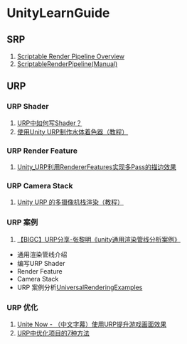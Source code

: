 # UnityLearnGuide

## SRP
1. [Scriptable Render Pipeline Overview](https://blogs.unity3d.com/cn/2018/01/31/srp-overview/)
2. [ScriptableRenderPipeline(Manual)](https://docs.unity.cn/2019.4/Documentation/Manual/ScriptableRenderPipeline.html)

## URP
### URP Shader
1. [URP中如何写Shader？](https://www.bilibili.com/video/BV1gK411377q?from=search&seid=8068206909885334073)
2. [使用Unity URP制作水体着色器（教程）](https://www.bilibili.com/video/BV1st4y1Q7po?from=search&seid=8068206909885334073)

### URP Render Feature
1. [Unity_URP利用RendererFeatures实现多Pass的描边效果](https://www.bilibili.com/video/BV1fv411q7go?from=search&seid=11272430026352560603)

### URP Camera Stack
1. [Unity URP 的多摄像机栈渲染（教程）](https://www.bilibili.com/video/BV1kv411v74E?from=search&seid=8068206909885334073)

### URP 案例
1. [【BIGC】URP分享-张黎明《unity通用渲染管线分析案例》](https://www.bilibili.com/video/BV1ea4y1j7QD?from=search&seid=16966487552897929386)

* 通用渲染管线介绍
* 编写URP Shader
* Render Feature
* Camera Stack
* URP 案例分析[UniversalRenderingExamples](https://github.com/Unity-Technologies/UniversalRenderingExamples)

### URP 优化
1. [Unite Now - （中文字幕）使用URP提升游戏画面效果](https://www.bilibili.com/video/BV1fK4y1a78s?from=search&seid=8068206909885334073)
2. [URP中优化项目的7种方法](https://www.bilibili.com/video/BV1Ea4y1j7gu?from=search&seid=8068206909885334073)
